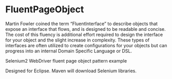 FluentPageObject
================

Martin Fowler coined the term “FluentInterface” to describe objects that expose an interface
that flows, and is designed to be readable and concise.  The cost of this fluency is 
additional effort required to design the interface for your object and the slight increase
in complexity.  These types of interfaces are often utilized to create configurations for 
your objects but can progress into an internal Domain Specific Language or DSL.


Selenium2 WebDriver fluent page object pattern example

Designed for Eclipse.  Maven will download Selenium libraries.
